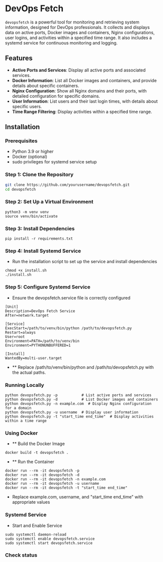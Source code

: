 # DevOps Fetch

`devopsfetch` is a powerful tool for monitoring and retrieving system information, designed for DevOps professionals. It collects and displays data on active ports, Docker images and containers, Nginx configurations, user logins, and activities within a specified time range. It also includes a systemd service for continuous monitoring and logging.

## Features

- **Active Ports and Services**: Display all active ports and associated services.
- **Docker Information**: List all Docker images and containers, and provide details about specific containers.
- **Nginx Configuration**: Show all Nginx domains and their ports, with detailed configuration for specific domains.
- **User Information**: List users and their last login times, with details about specific users.
- **Time Range Filtering**: Display activities within a specified time range.

## Installation

### Prerequisites

- Python 3.9 or higher
- Docker (optional)
- sudo privileges for systemd service setup

### Step 1: Clone the Repository

```bash
git clone https://github.com/yourusername/devopsfetch.git
cd devopsfetch
```
### Step 2: Set Up a Virtual Environment
```
python3 -m venv venv
source venv/bin/activate
```
### Step 3: Install Dependencies
```
pip install -r requirements.txt
```
### Step 4: Install Systemd Service
- Run the installation script to set up the service and install dependencies
```
chmod +x install.sh
./install.sh
```
### Step 5: Configure Systemd Service
- Ensure the devopsfetch.service file is correctly configured
```
[Unit]
Description=DevOps Fetch Service
After=network.target

[Service]
ExecStart=/path/to/venv/bin/python /path/to/devopsfetch.py
Restart=always
User=root
Environment=PATH=/path/to/venv/bin
Environment=PYTHONUNBUFFERED=1

[Install]
WantedBy=multi-user.target
```
- ** Replace /path/to/venv/bin/python and /path/to/devopsfetch.py with the actual paths.

### Running Locally
```
python devopsfetch.py -p           # List active ports and services
python devopsfetch.py -d           # List Docker images and containers
python devopsfetch.py -n example.com  # Display Nginx configuration for a domain
python devopsfetch.py -u username  # Display user information
python devopsfetch.py -t "start_time end_time"  # Display activities within a time range
```
### Using Docker
- ** Build the Docker Image
```
docker build -t devopsfetch .
```
- ** Run the Container
```
docker run --rm -it devopsfetch -p
docker run --rm -it devopsfetch -d
docker run --rm -it devopsfetch -n example.com
docker run --rm -it devopsfetch -u username
docker run --rm -it devopsfetch -t "start_time end_time"
```
- Replace example.com, username, and "start_time end_time" with appropriate values
### Systemd Service
- Start and Enable Service
```
sudo systemctl daemon-reload
sudo systemctl enable devopsfetch.service
sudo systemctl start devopsfetch.service
```
### Check status
``` sudo systemctl status devopsfetch.service
```